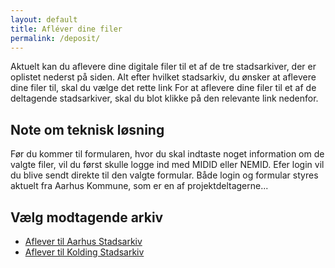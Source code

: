 ```yaml
---
layout: default
title: Afléver dine filer
permalink: /deposit/
---
```


Aktuelt kan du aflevere dine digitale filer til et af de tre stadsarkiver, der er oplistet nederst på siden. Alt efter hvilket stadsarkiv, du ønsker at aflevere dine filer til, skal du vælge det rette link 
For at aflevere dine filer til et af de deltagende stadsarkiver, skal du blot klikke på den relevante link nedenfor.

## Note om teknisk løsning
Før du kommer til formularen, hvor du skal indtaste noget information om de valgte filer, vil du først skulle logge ind med MIDID eller NEMID. Efer login vil du blive sendt direkte til den valgte formular. Både login og formular styres aktuelt fra Aarhus Kommune, som er en af projektdeltagerne...

## Vælg modtagende arkiv
- [Aflever til Aarhus Stadsarkiv]({{site.github.url}}/deposit/aar)
- [Aflever til Kolding Stadsarkiv]({{site.github.url}}/deposit/kol)